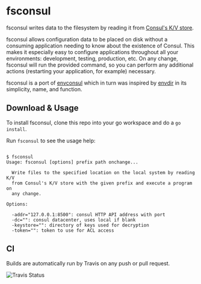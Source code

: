 # fsconsul

fsconsul writes data to the filesystem by reading it from [Consul's K/V store](http://www.consul.io).

fsconsul allows configuration data to be placed on disk without a consuming application
needing to know about the existence of Consul. This makes it especially easy to configure
applications throughout all your environments: development, testing, production, etc.  On
any change, fsconsul will run the provided command, so you can perform any additional actions
(restarting your application, for example) necessary.

fsconsul is a port of [envconsul](https://github.com/hashicorp/envconsul) which in turn was inspired by [envdir](http://cr.yp.to/daemontools/envdir.html)
in its simplicity, name, and function.

## Download & Usage

To install fsconsul, clone this repo into your go workspace and do a `go install`.

Run `fsconsul` to see the usage help:

```

$ fsconsul
Usage: fsconsul [options] prefix path onchange...

  Write files to the specified location on the local system by reading K/V
  from Consul's K/V store with the given prefix and execute a program on
  any change.

Options:

  -addr="127.0.0.1:8500": consul HTTP API address with port
  -dc="": consul datacenter, uses local if blank
  -keystore="": directory of keys used for decryption
  -token="": token to use for ACL access
```

## CI

Builds are automatically run by Travis on any push or pull request.

![Travis Status](https://travis-ci.org/ryanbreen/fsconsul.svg?branch=master)